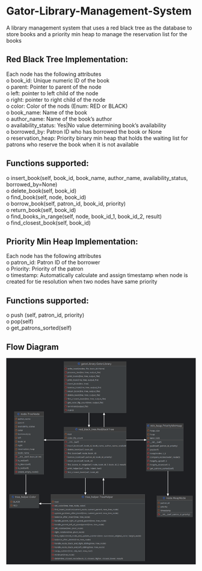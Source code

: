 # Gator-Library-Management-System
A library management system that uses a red black tree as the database to store books and a priority min heap to manage the reservation list for the books

## Red Black Tree Implementation:  
Each node has the following attributes  
o	book_id: Unique numeric ID of the book  
o	parent: Pointer to parent of the node  
o	left: pointer to left child of the node  
o	right: pointer to right child of the node  
o	color: Color of the nods (Enum: RED or BLACK)  
o	book_name: Name of the book  
o	author_name: Name of the book’s author  
o	availability_status: Yes|No value determining book’s availability  
o	borrowed_by: Patron ID who has borrowed the book or None  
o	reservation_heap: Priority binary min heap that holds the waiting list for patrons who reserve the book when it is not available  

## Functions supported:  
o	insert_book(self, book_id, book_name, author_name, availability_status, borrowed_by=None)  
o	delete_book(self, book_id)  
o	find_book(self, node, book_id)  
o	borrow_book(self, patron_id, book_id, priority)  
o	return_book(self, book_id)  
o	find_books_in_range(self, node, book_id_1, book_id_2, result)  
o	find_closest_book(self, book_id)  

## Priority Min Heap Implementation:
Each node has the following attributes  
o	patron_id: Patron ID of the borrower  
o	Priority: Priority of the patron  
o	timestamp: Automatically calculate and assign timestamp when node is created for tie resolution when two nodes have same priority  

## Functions supported:
o	push (self, patron_id, priority)  
o	pop(self)  
o	get_patrons_sorted(self)  

## Flow Diagram
![Flow](diagram.png)

